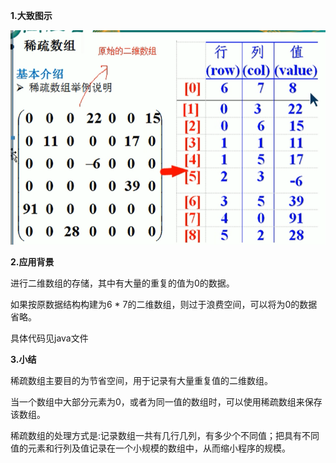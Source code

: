 **1.大致图示**

![](https://github.com/isacuredfish/dopamine/blob/master/src/main/resources/image/SparseArray.png)

**2.应用背景** 

进行二维数组的存储，其中有大量的重复的值为0的数据。

如果按原数据结构构建为6 * 7的二维数组，则过于浪费空间，可以将为0的数据省略。

具体代码见java文件

**3.小结**

稀疏数组主要目的为节省空间，用于记录有大量重复值的二维数组。

当一个数组中大部分元素为0，或者为同一值的数组时，可以使用稀疏数组来保存该数组。

稀疏数组的处理方式是:记录数组一共有几行几列，有多少个不同值；把具有不同值的元素和行列及值记录在一个小规模的数组中，从而缩小程序的规模。
